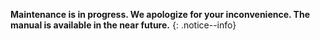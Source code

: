 **Maintenance is in progress. We apologize for your inconvenience. The manual is available in the near future.**
{: .notice--info}
